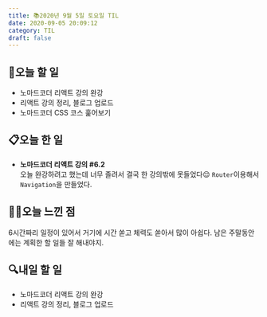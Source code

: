 ```yaml
---
title: 📚2020년 9월 5일 토요일 TIL
date: 2020-09-05 20:09:12
category: TIL
draft: false
---
```


## 🥅오늘 할 일

- 노마드코더 리액트 강의 완강
- 리액트 강의 정리, 블로그 업로드
- 노마드코더 CSS 코스 훑어보기

## 📋오늘 한 일

- **노마드코더 리액트 강의 #6.2**  
  오늘 완강하려고 했는데 너무 졸려서 결국 한 강의밖에 못들었다😌 `Router`이용해서 `Navigation`을 만들었다.

## ✍🏻오늘 느낀 점

6시간짜리 일정이 있어서 거기에 시간 쏟고 체력도 쏟아서 많이 아쉽다. 남은 주말동안에는 계획한 할 일들 잘 해내야지.

## :mag:내일 할 일

- 노마드코더 리액트 강의 완강
- 리액트 강의 정리, 블로그 업로드
